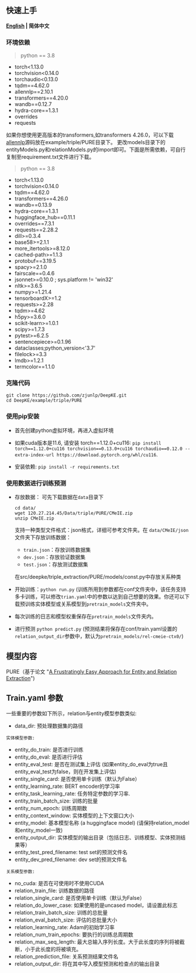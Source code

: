 ## 快速上手

<p align="left">
    <b> <a href="./README.md">English</a> | 简体中文 </b>
</p>

### 环境依赖

> python == 3.8

- torch<1.13.0
- torchvision<0.14.0
- torchaudio<0.13.0
- tqdm==4.62.0
- allennlp==2.10.1
- transformers==4.20.0
- wandb==0.12.7
- hydra-core==1.3.1
- overrides
- requests

如果你想使用更高版本的transformers,如transformers 4.26.0，可以下载[allennlp](https://github.com/allenai/allennlp)源码放在example/triple/PURE目录下。
更改models目录下的entityModels.py和relationModels.py的import即可。下面是所需依赖，可自行复制至requirement.txt文件进行下载。

> python == 3.8
- torch<1.13.0
- torchvision<0.14.0
- tqdm==4.62.0
- transformers==4.26.0
- wandb==0.13.9
- hydra-core==1.3.1
- huggingface_hub==0.11.1
- overrides==7.3.1
- requests==2.28.2
- dill>=0.3.4
- base58>=2.1.1
- more_itertools>=8.12.0
- cached-path>=1.1.3
- protobuf==3.19.5
- spacy>=2.1.0
- fairscale==0.4.6
- jsonnet>=0.10.0 ; sys.platform != 'win32'
- nltk>=3.6.5
- numpy>=1.21.4
- tensorboardX>=1.2
- requests>=2.28
- tqdm>=4.62
- h5py>=3.6.0
- scikit-learn>=1.0.1
- scipy>=1.7.3
- pytest>=6.2.5
- sentencepiece>=0.1.96
- dataclasses;python_version<'3.7'
- filelock>=3.3
- lmdb>=1.2.1
- termcolor==1.1.0

### 克隆代码

```
git clone https://github.com/zjunlp/DeepKE.git
cd DeepKE/example/triple/PURE
```

### 使用pip安装

- 首先创建python虚拟环境，再进入虚拟环境

- 如果cuda版本是11.6, 请安装 torch==1.12.0+cu116: `pip install torch==1.12.0+cu116 torchvision==0.13.0+cu116 torchaudio==0.12.0 --extra-index-url https://download.pytorch.org/whl/cu116`.
- 安装依赖: ```pip install -r requirements.txt```

### 使用数据进行训练预测

- 存放数据： 可先下载数据在`data`目录下

  ```bas
  cd data/
  wget 120.27.214.45/Data/triple/PURE/CMeIE.zip
  unzip CMeIE.zip
  ```

  支持一种类型文件格式：json格式，详细可参考文件夹。在 `data/CMeIE/json` 文件夹下存放训练数据：

  - `train.json`：存放训练数据集
  - `dev.json`：存放验证数据集
  - `test.json`：存放测试数据集

  在src/deepke/triple_extraction/PURE/models/const.py中存放关系种类

- 开始训练：```python run.py``` (训练所用到参数都在conf文件夹中，该任务支持多卡训练，可以修改`trian.yaml`中的参数以达到自己想要的效果。你还可以下载预训练实体模型或关系模型到`pretrain_models`文件夹中。

- 每次训练的日志和模型权重保存在`pretrain_models`文件夹内。

- 进行预测 ```python predict.py``` (预测结果将保存在conf/train.yaml设置的`relation_output_dir`参数中，默认为`pretrain_models/rel-cmeie-ctx0/`)

## 模型内容

PURE（基于论文 "[A Frustratingly Easy Approach for Entity and Relation Extraction](https://arxiv.org/pdf/2010.12812.pdf)")

## Train.yaml 参数

一些重要的参数如下所示，relation与entity模型参数类似:

- data_dir: 预处理数据集的路径

`实体模型参数:`

- entity_do_train: 是否进行训练
- entity_do_eval: 是否进行评估
- entity_eval_test: 是否在测试集上评估 (如果entity_do_eval为true且entity_eval_test为false，则在开发集上评估)
- entity_single_card: 是否使用单卡训练（默认为False）
- entity_learning_rate: BERT encoder的学习率
- entity_task_learning_rate: 任务特定参数的学习率.
- entity_train_batch_size: 训练的批量
- entity_num_epoch: 训练周期数
- entity_context_window: 实体模型的上下文窗口大小
- entity_model: 基本模型名称 (a huggingface model) (请保持relation_model和entity_model一致) 
- entity_output_dir: 实体模型的输出目录（包括日志、训练模型、实体预测结果等）
- entity_test_pred_filename: test set的预测文件名
- entity_dev_pred_filename: dev set的预测文件名

`关系模型参数:`

- no_cuda: 是否在可使用时不使用CUDA
- relation_train_file: 训练数据的路径
- relation_single_card: 是否使用单卡训练（默认为False）
- relation_do_lower_case: 如果使用的是uncased model，请设置此标志
- relation_train_batch_size: 训练的总批量
- relation_eval_batch_size: 评估的总批量大小
- relation_learning_rate: Adam的初始学习率
- relation_num_train_epochs: 要执行的训练总周期数
- relation_max_seq_length: 最大总输入序列长度。大于此长度的序列将被截断，小于此长度的将被填充。
- relation_prediction_file: 关系预测结果文件名
- relation_output_dir: 将在其中写入模型预测和检查点的输出目录
